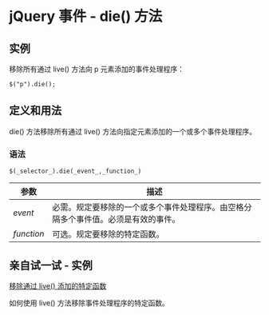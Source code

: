 # jQuery 事件 - die() 方法



## 实例

移除所有通过 live() 方法向 p 元素添加的事件处理程序：

```
$("p").die();

```

## 定义和用法

die() 方法移除所有通过 live() 方法向指定元素添加的一个或多个事件处理程序。

### 语法

```
$(_selector_).die(_event_,_function_)
```

| 参数 | 描述 |
| --- | --- |
| _event_ | 必需。规定要移除的一个或多个事件处理程序。由空格分隔多个事件值。必须是有效的事件。 |
| _function_ | 可选。规定要移除的特定函数。 |

## 亲自试一试 - 实例

[移除通过 live() 添加的特定函数](/tiy/t.asp?f=jquery_event_die_function)

如何使用 live() 方法移除事件处理程序的特定函数。

